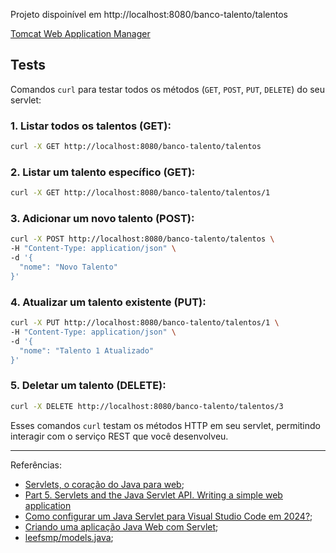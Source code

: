 Projeto dispoinível em http://localhost:8080/banco-talento/talentos

[Tomcat Web Application Manager](http://localhost:8080/manage)


## Tests

Comandos `curl` para testar todos os métodos (`GET`, `POST`, `PUT`, `DELETE`) do seu servlet:

### 1. **Listar todos os talentos (GET)**:
```bash
curl -X GET http://localhost:8080/banco-talento/talentos
```

### 2. **Listar um talento específico (GET)**:
```bash
curl -X GET http://localhost:8080/banco-talento/talentos/1
```

### 3. **Adicionar um novo talento (POST)**:
```bash
curl -X POST http://localhost:8080/banco-talento/talentos \
-H "Content-Type: application/json" \
-d '{
  "nome": "Novo Talento"
}'
```

### 4. **Atualizar um talento existente (PUT)**:
```bash
curl -X PUT http://localhost:8080/banco-talento/talentos/1 \
-H "Content-Type: application/json" \
-d '{
  "nome": "Talento 1 Atualizado"
}'
```

### 5. **Deletar um talento (DELETE)**:
```bash
curl -X DELETE http://localhost:8080/banco-talento/talentos/3
```

Esses comandos `curl` testam os métodos HTTP em seu servlet, permitindo interagir com o serviço REST que você desenvolveu.


---
Referências:
- [Servlets, o coração do Java para web](https://www.devmedia.com.br/servlets-o-coracao-do-java-para-web/26036);
- [Part 5. Servlets and the Java Servlet API. Writing a simple web application](https://codegym.cc/groups/posts/301-part-5-servlets-and-the-java-servlet-api-writing-a-simple-web-application)
- [Como configurar um Java Servlet para Visual Studio Code em 2024?](https://medium.com/@opedrolacerda/como-configurar-um-java-servlet-para-visual-studio-code-em-2024-8b20d17bb5a6);
- [Criando uma aplicação Java Web com Servlet](https://www.alura.com.br/artigos/criando-uma-aplicacao-java-web-com-servlet?utm_term=&utm_campaign=%5BSearch%5D+%5BPerformance%5D+-+Dynamic+Search+Ads+-+Artigos+e+Conte%C3%BAdos&utm_source=adwords&utm_medium=ppc&hsa_acc=7964138385&hsa_cam=11384329873&hsa_grp=164240702375&hsa_ad=703829337057&hsa_src=g&hsa_tgt=dsa-2276348409543&hsa_kw=&hsa_mt=&hsa_net=adwords&hsa_ver=3&gad_source=1&gclid=Cj0KCQjwmOm3BhC8ARIsAOSbapXZ8y-2KymnbhJOuS0zyq1Tp2pp5uRB_AMQy0yfgFqwCw8wGTOWtYwaAsGyEALw_wcB);
- [leefsmp/models.java](https://gist.github.com/leefsmp/b4c089734852c793cf85);
